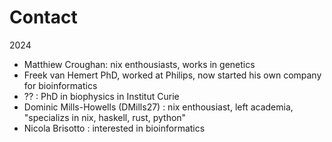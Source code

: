 # Contact

2024

- Matthiew Croughan: nix enthousiasts, works in genetics
- Freek van Hemert PhD, worked at Philips, now started his own company for bioinformatics
- ?? : PhD in biophysics in Institut Curie
- Dominic Mills-Howells (DMills27) : nix enthousiast, left academia, "specializs in nix, haskell, rust, python"
- Nicola Brisotto : interested in bioinformatics
